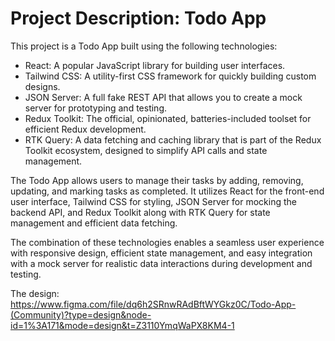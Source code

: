 # Project Description: Todo App

This project is a Todo App built using the following technologies:

- React: A popular JavaScript library for building user interfaces.
- Tailwind CSS: A utility-first CSS framework for quickly building custom designs.
- JSON Server: A full fake REST API that allows you to create a mock server for prototyping and testing.
- Redux Toolkit: The official, opinionated, batteries-included toolset for efficient Redux development.
- RTK Query: A data fetching and caching library that is part of the Redux Toolkit ecosystem, designed to simplify API calls and state management.

The Todo App allows users to manage their tasks by adding, removing, updating, and marking tasks as completed. It utilizes React for the front-end user interface, Tailwind CSS for styling, JSON Server for mocking the backend API, and Redux Toolkit along with RTK Query for state management and efficient data fetching.

The combination of these technologies enables a seamless user experience with responsive design, efficient state management, and easy integration with a mock server for realistic data interactions during development and testing.

The design:
https://www.figma.com/file/dq6h2SRnwRAdBftWYGkz0C/Todo-App-(Community)?type=design&node-id=1%3A171&mode=design&t=Z3110YmqWaPX8KM4-1
